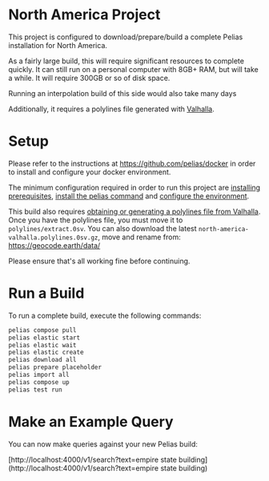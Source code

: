 # North America Project

This project is configured to download/prepare/build a complete Pelias installation for North America.

As a fairly large build, this will require significant resources to complete quickly. It can still run on a personal computer with 8GB+ RAM, but will take a while. It will require 300GB or so of disk space.

Running an interpolation build of this side would also take many days

Additionally, it requires a polylines file generated with [Valhalla](https://github.com/valhalla).

# Setup

Please refer to the instructions at https://github.com/pelias/docker in order to install and configure your docker environment.

The minimum configuration required in order to run this project are [installing prerequisites](https://github.com/pelias/docker#prerequisites), [install the pelias command](https://github.com/pelias/docker#installing-the-pelias-command) and [configure the environment](https://github.com/pelias/docker#configure-environment).

This build also requires [obtaining or generating a polylines file from Valhalla](https://github.com/pelias/polylines/wiki/Generating-polylines-from-Valhalla). Once you have the polylines file, you must move it to `polylines/extract.0sv`. You can also download the latest `north-america-valhalla.polylines.0sv.gz`, move and rename from: https://geocode.earth/data/

Please ensure that's all working fine before continuing.

# Run a Build

To run a complete build, execute the following commands:

```bash
pelias compose pull
pelias elastic start
pelias elastic wait
pelias elastic create
pelias download all
pelias prepare placeholder
pelias import all
pelias compose up
pelias test run
```

# Make an Example Query

You can now make queries against your new Pelias build:

[http://localhost:4000/v1/search?text=empire state building](http://localhost:4000/v1/search?text=empire state building)

